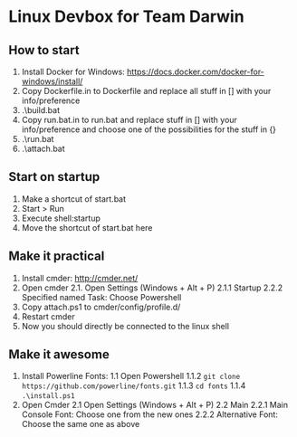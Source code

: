 # Linux Devbox for Team Darwin

## How to start

1. Install Docker for Windows: https://docs.docker.com/docker-for-windows/install/
2. Copy Dockerfile.in to Dockerfile and replace all stuff in [] with your info/preference
3. .\build.bat
4. Copy run.bat.in to run.bat and replace stuff in [] with your info/preference and choose one of the possibilities for the stuff in {}
5. .\run.bat
6. .\attach.bat

## Start on startup

1. Make a shortcut of start.bat
2. Start > Run
3. Execute shell:startup
4. Move the shortcut of start.bat here

## Make it practical

1. Install cmder: http://cmder.net/
2. Open cmder
    2.1. Open Settings (Windows + Alt + P)
        2.1.1 Startup
        2.2.2 Specified named Task: Choose Powershell
6. Copy attach.ps1 to cmder/config/profile.d/
7. Restart cmder
8. Now you should directly be connected to the linux shell

## Make it awesome

1. Install Powerline Fonts:
    1.1 Open Powershell
        1.1.2 `git clone https://github.com/powerline/fonts.git`
        1.1.3 `cd fonts`
        1.1.4 `.\install.ps1`
2. Open Cmder
    2.1 Open Settings (Windows + Alt + P)
    2.2 Main
        2.2.1 Main Console Font: Choose one from the new ones
        2.2.2 Alternative Font: Choose the same one as above